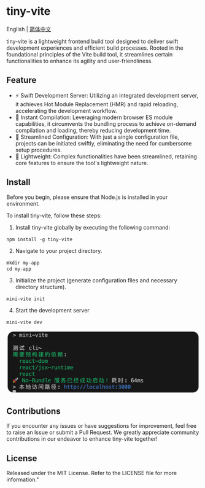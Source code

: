 # tiny-vite

English | <a href="./README-zh_CN.md">简体中文</a>

tiny-vite is a lightweight frontend build tool designed to deliver swift development experiences and efficient build processes. Rooted in the foundational principles of the Vite build tool, it streamlines certain functionalities to enhance its agility and user-friendliness.

## Feature

- ⚡️ Swift Development Server: Utilizing an integrated development server, it achieves Hot Module Replacement (HMR) and rapid reloading, accelerating the development workflow.
- 🚀 Instant Compilation: Leveraging modern browser ES module capabilities, it circumvents the bundling process to achieve on-demand compilation and loading, thereby reducing development time.
- 📝 Streamlined Configuration: With just a single configuration file, projects can be initiated swiftly, eliminating the need for cumbersome setup procedures.
- 🎉 Lightweight: Complex functionalities have been streamlined, retaining core features to ensure the tool's lightweight nature.

## Install

Before you begin, please ensure that Node.js is installed in your environment.

To install tiny-vite, follow these steps:

1. Install tiny-vite globally by executing the following command:

```shell
npm install -g tiny-vite
```

2. Navigate to your project directory.

```shell
mkdir my-app
cd my-app
```

3. Initialize the project (generate configuration files and necessary directory structure).

```shell
mini-vite init
```

4. Start the development server

```shell
mini-vite dev
```

![](/assets/dev.png)

## Contributions

If you encounter any issues or have suggestions for improvement, feel free to raise an Issue or submit a Pull Request. We greatly appreciate community contributions in our endeavor to enhance tiny-vite together!

## License

Released under the MIT License. Refer to the LICENSE file for more information."
